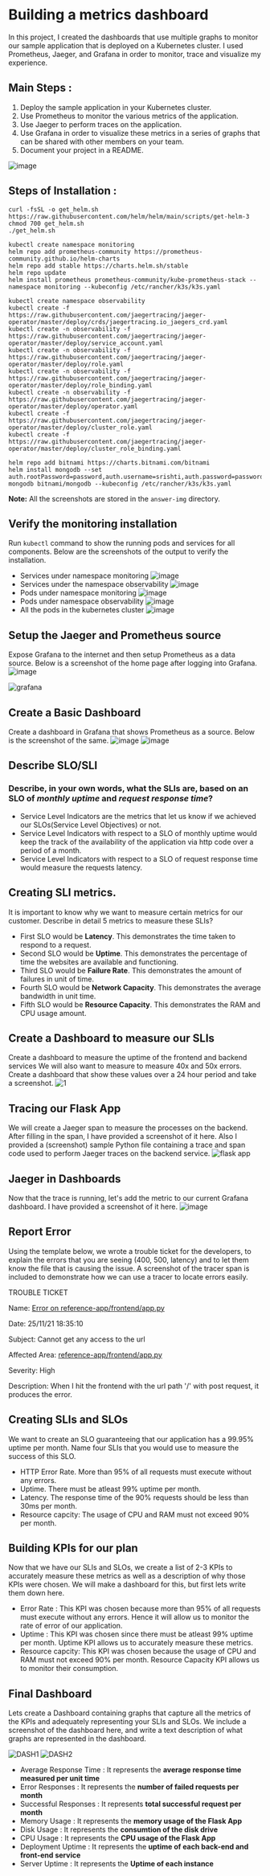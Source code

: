 # Building a metrics dashboard
In this project, I created the dashboards that use multiple graphs to monitor our sample application that is deployed on a Kubernetes cluster. I used Prometheus, Jaeger, and Grafana in order to monitor, trace and visualize my experience.

## Main Steps :
1. Deploy the sample application in your Kubernetes cluster.
2. Use Prometheus to monitor the various metrics of the application.
3. Use Jaeger to perform traces on the application.
4. Use Grafana in order to visualize these metrics in a series of graphs that can be shared with other members on your team.
5. Document your project in a README.

![image](https://user-images.githubusercontent.com/61888364/142960531-48afd6c8-4603-49fc-ab14-8b0f23398929.png)

## Steps of Installation : 
```
curl -fsSL -o get_helm.sh https://raw.githubusercontent.com/helm/helm/main/scripts/get-helm-3
chmod 700 get_helm.sh
./get_helm.sh

kubectl create namespace monitoring
helm repo add prometheus-community https://prometheus-community.github.io/helm-charts
helm repo add stable https://charts.helm.sh/stable
helm repo update
helm install prometheus prometheus-community/kube-prometheus-stack --namespace monitoring --kubeconfig /etc/rancher/k3s/k3s.yaml

kubectl create namespace observability
kubectl create -f https://raw.githubusercontent.com/jaegertracing/jaeger-operator/master/deploy/crds/jaegertracing.io_jaegers_crd.yaml
kubectl create -n observability -f https://raw.githubusercontent.com/jaegertracing/jaeger-operator/master/deploy/service_account.yaml
kubectl create -n observability -f https://raw.githubusercontent.com/jaegertracing/jaeger-operator/master/deploy/role.yaml
kubectl create -n observability -f https://raw.githubusercontent.com/jaegertracing/jaeger-operator/master/deploy/role_binding.yaml
kubectl create -n observability -f https://raw.githubusercontent.com/jaegertracing/jaeger-operator/master/deploy/operator.yaml
kubectl create -f https://raw.githubusercontent.com/jaegertracing/jaeger-operator/master/deploy/cluster_role.yaml
kubectl create -f https://raw.githubusercontent.com/jaegertracing/jaeger-operator/master/deploy/cluster_role_binding.yaml

helm repo add bitnami https://charts.bitnami.com/bitnami
helm install mongodb --set auth.rootPassword=password,auth.username=srishti,auth.password=password7,auth.database=example-mongodb bitnami/mongodb --kubeconfig /etc/rancher/k3s/k3s.yaml
```

**Note:** All the screenshots are stored in the `answer-img` directory.

## Verify the monitoring installation
Run `kubectl` command to show the running pods and services for all components. Below are the screenshots of the output to verify the installation.
- Services under namespace monitoring
![image](https://user-images.githubusercontent.com/61888364/143324110-fd7bcafe-370e-41ac-a0c3-4abdd231fc8f.png)
- Services under the namespace observability
![image](https://user-images.githubusercontent.com/61888364/143324354-d4dc35d3-a879-41f8-968b-b3802e53f8d9.png)
- Pods under namespace monitoring
![image](https://user-images.githubusercontent.com/61888364/143324989-41a8a4ef-7592-49ab-93d2-1f662a1461f7.png)
- Pods under namespace observability
![image](https://user-images.githubusercontent.com/61888364/143325151-450430b7-bf52-47b6-94c3-4a631dacfc15.png)
- All the pods in the kubernetes cluster
![image](https://user-images.githubusercontent.com/61888364/143325856-bf6ab339-0463-406a-a626-8f84bed47510.png)

## Setup the Jaeger and Prometheus source
Expose Grafana to the internet and then setup Prometheus as a data source. Below is a screenshot of the home page after logging into Grafana.
![image](https://user-images.githubusercontent.com/61888364/143328289-22278a2d-94ba-4a78-880b-ccf612d6b3e9.png)

![grafana](https://user-images.githubusercontent.com/61888364/143326363-6f38cc4e-c78a-4d3c-bb13-acb2d84f9337.PNG)

## Create a Basic Dashboard
Create a dashboard in Grafana that shows Prometheus as a source. Below is the screenshot of the same.
![image](https://user-images.githubusercontent.com/61888364/143326528-286248e8-4502-491f-aa03-a7fa7ea5b837.png)
![image](https://user-images.githubusercontent.com/61888364/143327032-bf25ba97-42d5-4804-a539-3c742d639dfc.png)

## Describe SLO/SLI
### Describe, in your own words, what the SLIs are, based on an SLO of *monthly uptime* and *request response time*?
- Service Level Indicators are the metrics that let us know if we achieved our SLOs(Service Level Objectives) or not.
- Service Level Indicators with respect to a SLO of monthly uptime would keep the track of the availability of the application via http code over a period of a month.
- Service Level Indicators with respect to a SLO of request response time would measure the requests latency.

## Creating SLI metrics.
It is important to know why we want to measure certain metrics for our customer. Describe in detail 5 metrics to measure these SLIs?
- First SLO would be **Latency**. This demonstrates the time taken to respond to a request.
- Second SLO would be **Uptime**. This demonstrates the percentage of time the websites are available and functioning.
- Third SLO would be **Failure Rate**. This demonstrates the amount of failures in unit of time.
- Fourth SLO would be **Network Capacity**. This demonstrates the average bandwidth in unit time.
- Fifth SLO would be **Resource Capacity**. This demonstrates the RAM and CPU usage amount.

## Create a Dashboard to measure our SLIs
Create a dashboard to measure the uptime of the frontend and backend services We will also want to measure to measure 40x and 50x errors. Create a dashboard that show these values over a 24 hour period and take a screenshot.
![1](https://user-images.githubusercontent.com/61888364/143501472-332f2270-bae8-4dfa-9ccc-b0749e4c0251.png)

## Tracing our Flask App
We will create a Jaeger span to measure the processes on the backend. After filling in the span, I have provided a screenshot of it here. Also I provided a (screenshot) sample Python file containing a trace and span code used to perform Jaeger traces on the backend service.
![flask app](https://user-images.githubusercontent.com/61888364/143328627-fdb6a52e-fe00-479c-9ce0-ab7ae563d7e5.png)

## Jaeger in Dashboards
Now that the trace is running, let's add the metric to our current Grafana dashboard. I have provided a screenshot of it here.
![image](https://user-images.githubusercontent.com/61888364/143328806-bf21ea2f-fb0b-47f8-a8fa-dc220fab0235.png)

## Report Error
Using the template below, we wrote a trouble ticket for the developers, to explain the errors that you are seeing (400, 500, latency) and to let them know the file that is causing the issue. A screenshot of the tracer span is included to demonstrate how we can use a tracer to locate errors easily.

TROUBLE TICKET

Name: [Error on reference-app/frontend/app.py](https://github.com/sg7801/Building-a-metrics-dashboard/blob/main/reference-app/frontend/app.py)

Date: 25/11/21 18:35:10

Subject: Cannot get any access to the url

Affected Area: [reference-app/frontend/app.py](https://github.com/sg7801/Building-a-metrics-dashboard/blob/main/reference-app/frontend/app.py)

Severity: High

Description: When I hit the frontend with the url path '/' with post request, it produces the error.


## Creating SLIs and SLOs
We want to create an SLO guaranteeing that our application has a 99.95% uptime per month. Name four SLIs that you would use to measure the success of this SLO.
- HTTP Error Rate. More than 95% of all requests must execute without any errors.
- Uptime. There must be atleast 99% uptime per month.
- Latency. The response time of the 90% requests should be less than 30ms per month.
- Resource capcity: The usage of CPU and RAM must not exceed 90% per month.

## Building KPIs for our plan
Now that we have our SLIs and SLOs, we create a list of 2-3 KPIs to accurately measure these metrics as well as a description of why those KPIs were chosen. We will make a dashboard for this, but first lets write them down here.
- Error Rate : This KPI was chosen because more than 95% of all requests must execute without any errors. Hence it will allow us to monitor the rate of error of our application.
- Uptime :  This KPI was chosen since there must be atleast 99% uptime per month. Uptime KPI allows us to accurately measure these metrics.
- Resource capcity: This KPI was chosen because the usage of CPU and RAM must not exceed 90% per month. Resource Capacity KPI allows us to monitor their consumption.

## Final Dashboard
Lets create a Dashboard containing graphs that capture all the metrics of the KPIs and adequately representing your SLIs and SLOs. We include a screenshot of the dashboard here, and write a text description of what graphs are represented in the dashboard.  

![DASH1](https://user-images.githubusercontent.com/61888364/143375159-4bac6972-7e91-4a5e-9008-fcc947c7760b.png)
![DASH2](https://user-images.githubusercontent.com/61888364/143375165-ec79c350-f646-4563-acb9-44944ba036c5.png)

- Average Response Time : It represents the **average response time measured per unit time**
- Error Responses : It represents the **number of failed requests per month**
- Successful Responses : It represents **total successful request per month**
- Memory Usage : It represents the **memory usage of the Flask App**
- Disk Usage : It represents the **consumtion of the disk drive**
- CPU Usage : It represents the **CPU usage of the Flask App**
- Deployment Uptime : It represents the **uptime of each back-end and front-end service**
- Server Uptime : It represents the **Uptime of each instance**
